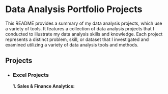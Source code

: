 # Data Analysis Portfolio Projects

This README provides a summary of my data analysis projects, which use a variety of tools. It features a collection of data analysis projects that I conducted to illustrate my data analysis skills and knowledge. Each project represents a distinct problem, skill, or dataset that I investigated and examined utilizing a variety of data analysis tools and methods.

## Projects
- ### Excel Projects
  **1. Sales & Finance Analytics:**  
